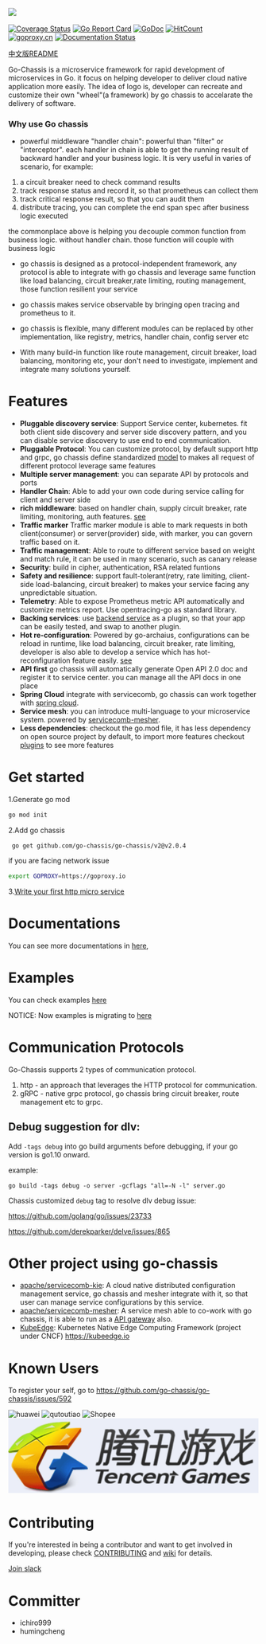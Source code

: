 ![](logo.png)

[![Coverage Status](https://coveralls.io/repos/github/go-chassis/go-chassis/badge.svg)](https://coveralls.io/github/go-chassis/go-chassis) 
[![Go Report Card](https://goreportcard.com/badge/github.com/go-chassis/go-chassis)](https://goreportcard.com/report/github.com/go-chassis/go-chassis) 
[![GoDoc](https://godoc.org/github.com/go-chassis/go-chassis?status.svg)](https://godoc.org/github.com/go-chassis/go-chassis)
[![HitCount](http://hits.dwyl.io/go-chassis/go-chassis.svg)](http://hits.dwyl.io/go-chassis/go-chassis)  
[![goproxy.cn](https://goproxy.cn/stats/github.com/go-chassis/go-chassis/badges/download-count.svg)](https://goproxy.cn)
[![Documentation Status](https://readthedocs.org/projects/go-chassis/badge/?version=latest)](https://go-chassis.readthedocs.io/en/latest/?badge=latest)
      
[中文版README](README_cn.md)

Go-Chassis is a microservice framework for rapid development of microservices in Go.
it focus on helping developer to deliver cloud native application more easily. 
The idea of logo is, developer can recreate and customize their own "wheel"(a framework) by go chassis to accelarate the delivery of software.

### Why use Go chassis
- powerful middleware "handler chain": 
powerful than "filter" or "interceptor". 
each handler in chain is able to get the running result of backward handler and your business logic.
It is very useful in varies of scenario, for example:
1. a circuit breaker need to check command results
2. track response status and record it, so that prometheus can collect them
3. track critical response result, so that you can audit them
4. distribute tracing, you can complete the end span spec after business logic executed

the commonplace above is helping you decouple common function from business logic. without handler chain. 
those function will couple with business logic

- go chassis is designed as a protocol-independent framework, any protocol 
is able to integrate with go chassis and leverage same function like load balancing,
circuit breaker,rate limiting, routing management, those function resilient your service

- go chassis makes service observable by bringing open tracing and prometheus to it.

- go chassis is flexible, many different modules can be replaced by other implementation, 
like registry, metrics, handler chain, config server etc 

- With many build-in function like route management, circuit breaker, load balancing, monitoring etc,
your don't need to investigate, implement and integrate many solutions yourself.



# Features
 - **Pluggable discovery service**: Support Service center, kubernetes.
 fit both client side discovery and server side discovery pattern, 
 and you can disable service discovery to use end to end communication.
 - **Pluggable Protocol**: 
 You can customize protocol, by default support http and grpc, 
 go chassis define standardized [model](https://github.com/go-chassis/go-chassis/blob/master/core/invocation/invocation.go) to makes all request of different protocol leverage same features
 - **Multiple server management**: you can separate API by protocols and ports
 - **Handler Chain**: Able to add your own code during service calling for client and server side
 - **rich middleware**: based on handler chain, 
 supply circuit breaker, rate limiting, monitoring, auth features. 
 [see](https://go-chassis.readthedocs.io/en/latest/middleware.html)
 - **Traffic marker** Traffic marker module is able to mark requests in both client(consumer) or server(provider) side,
with marker, you can govern traffic based on it.
 - **Traffic management**: Able to route to different service based on weight and match rule, it can be used in many scenario, such as canary release
 - **Security**: build in cipher, authentication, RSA related funtions
 - **Safety and resilience**: 
 support fault-tolerant(retry, rate limiting, client-side load-balancing, circuit breaker) to makes your service facing any unpredictable situation.
 - **Telemetry**: Able to expose Prometheus metric API automatically and customize metrics report. 
 Use opentracing-go as standard library.
 - **Backing services**: 
 use [backend service](https://go-chassis.readthedocs.io/en/latest/dev-guides/backends.html) as a plugin, 
 so that your app can be easily tested, and swap to another plugin.
 - **Hot re-configuration**: 
 Powered by go-archaius, configurations can be reload in runtime, like load balancing, circuit breaker, 
 rate limiting, developer is also able to develop a service which has hot-reconfiguration feature easily. 
 [see](https://go-chassis.readthedocs.io/en/latest/user-guides/dynamic-conf.html#)
 - **API first** go chassis will automatically generate Open API 2.0 doc and register it to service center. you can manage all the API docs in one place
 - **Spring Cloud** integrate with servicecomb, go chassis can work together with [spring cloud](https://github.com/huaweicloud/spring-cloud-huawei).
 - **Service mesh**: you can introduce multi-language to your microservice system. powered by [servicecomb-mesher](https://github.com/apache/servicecomb-mesher). 
 - **Less dependencies**: checkout the go.mod file, it has less dependency on open source project by default, to import more features checkout [plugins](https://github.com/go-chassis/go-chassis-extension) to see more features

# Get started 
1.Generate go mod
```bash
go mod init
```
2.Add go chassis 
```shell script
 go get github.com/go-chassis/go-chassis/v2@v2.0.4
```
if you are facing network issue 
```bash
export GOPROXY=https://goproxy.io
```

3.[Write your first http micro service](https://go-chassis.readthedocs.io/en/latest/getstarted/writing-rest.html)


# Documentations
You can see more documentations in [here](https://go-chassis.readthedocs.io/), 

# Examples
You can check examples [here](examples)

NOTICE: Now examples is migrating to [here](https://github.com/go-chassis/go-chassis-examples)
# Communication Protocols
Go-Chassis supports 2 types of communication protocol.
1. http - an approach that leverages the HTTP protocol for communication.
3. gRPC - native grpc protocol, go chassis bring circuit breaker, route management etc to grpc.
## Debug suggestion for dlv:
Add `-tags debug` into go build arguments before debugging, if your go version is go1.10 onward.

example:

```shell
go build -tags debug -o server -gcflags "all=-N -l" server.go
```

Chassis customized `debug` tag to resolve dlv debug issue:

https://github.com/golang/go/issues/23733

https://github.com/derekparker/delve/issues/865

# Other project using go-chassis
- [apache/servicecomb-kie](https://github.com/apache/servicecomb-kie): 
A cloud native distributed configuration management service, go chassis and mesher integrate with it,
so that user can manage service configurations by this service.
- [apache/servicecomb-mesher](https://github.com/apache/servicecomb-mesher): 
A service mesh able to co-work with go chassis, 
it is able to run as a [API gateway](https://mesher.readthedocs.io/en/latest/configurations/edge.html) also.
- [KubeEdge](https://github.com/kubeedge/kubeedge): Kubernetes Native Edge Computing Framework (project under CNCF) https://kubeedge.io

# Known Users
To register your self, go to https://github.com/go-chassis/go-chassis/issues/592

![huawei](https://raw.githubusercontent.com/go-chassis/go-chassis.github.io/master/known_users/huawei.PNG) 
![qutoutiao](https://raw.githubusercontent.com/go-chassis/go-chassis.github.io/master/known_users/qutoutiao.PNG)
![Shopee](https://raw.githubusercontent.com/go-chassis/go-chassis.github.io/master/known_users/Shopee.png)
![ieg](https://raw.githubusercontent.com/go-chassis/go-chassis.github.io/master/known_users/tencent-ieg.png)

# Contributing
If you're interested in being a contributor and want to get involved in developing, 
please check [CONTRIBUTING](CONTRIBUTING.md) and [wiki](https://github.com/go-chassis/go-chassis/wiki) for details.

[Join slack](https://go-chassis.slack.com/)
# Committer
- ichiro999
- humingcheng



